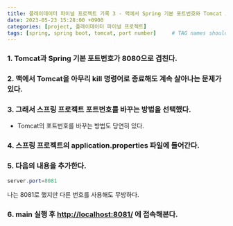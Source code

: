 ```yaml
---
title: 플레이데이터 파이널 프로젝트 기록 3 - 맥에서 Spring 기본 포트번호와 Tomcat 포트번호 충돌 해결
date: 2023-05-23 15:28:00 +0900
categories: [project, 플레이데이터 파이널 프로젝트]
tags: [spring, spring boot, tomcat, port number]     # TAG names should always be lowercase
---
```

### 1. Tomcat과 Spring 기본 포트번호가 8080으로 겹친다.

### 2. 맥에서 Tomcat을 아무리 kill 명령어로 종료해도 계속 살아나는 문제가 있다.

### 3. 그래서 스프링 프로젝트 포트번호를 바꾸는 방법을 선택했다.
- Tomcat의 포트번호를 바꾸는 방법도 당연히 있다.

### 4. 스프링 프로젝트의 application.properties 파일에 들어간다.

### 5. 다음의 내용을 추가한다.

```java
server.port=8081
```

나는 8081로 했지만 다른 번호를 사용해도 무방하다.

### 6. main 실행 후 [http://localhost:8081/](http://localhost:8081/) 에 접속해본다.
